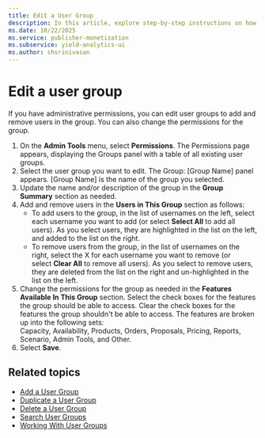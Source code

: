 ```yaml
---
title: Edit a User Group
description: In this article, explore step-by-step instructions on how to edit a user group.
ms.date: 10/22/2025
ms.service: publisher-monetization
ms.subservice: yield-analytics-ui
ms.author: shsrinivasan
---
```


# Edit a user group

If you have administrative permissions, you can edit user groups to add and remove users in the group. You can also change the permissions for the group.

1. On the **Admin Tools** menu, select **Permissions**. The Permissions page appears, displaying the Groups panel with a table of all existing user groups.
1. Select the user group you want to edit. The Group: \[Group Name\] panel appears. \[Group Name\] is the name of the group you selected.
1. Update the name and/or description of the group in the **Group Summary** section as needed.
1. Add and remove users in the **Users in This Group** section as follows:
    - To add users to the group, in the list of usernames on the left, select each username you want to add (or select **Select All** to add all users). As you select users, they are highlighted in the list on the left, and added to the list on the right.
    - To remove users from the group, in the list of usernames on the right, select the X for each username you want to remove (or select **Clear All** to remove all users). As you select to remove users, they are deleted from the list on the right and un-highlighted in the list on the left.
1. Change the permissions for the group as needed in the **Features Available In This Group** section. Select the check boxes for the features the group should be able to access. Clear the check boxes for the features the group shouldn't be able to access. The features are broken up into the following sets:
Capacity, Availability, Products, Orders, Proposals, Pricing, Reports, Scenario, Admin Tools, and Other.
1. Select **Save**.

## Related topics

- [Add a User Group](add-a-user-group.md)
- [Duplicate a User Group](duplicate-a-user-group.md)
- [Delete a User Group](delete-a-user-group.md)
- [Search User Groups](search-user-groups.md)
- [Working With User Groups](working-with-user-groups.md)
